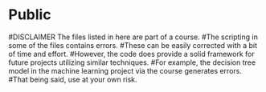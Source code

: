 # Public
#DISCLAIMER The files listed in here are part of a course. 
#The scripting in some of the files contains errors. 
#These can be easily corrected with a bit of time and effort. 
#However, the code does provide a solid framework for future projects utilizing similar techniques. 
#For example, the decision tree model in the machine learning project via the course generates errors. 
#That being said, use at your own risk.  
